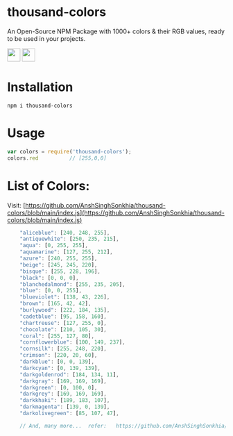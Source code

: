 # thousand-colors
An Open-Source NPM Package with 1000+ colors & their RGB values, ready to be used in your projects.

<code><img height="30" src="https://img.shields.io/badge/NPM-111111?style=for-the-badge&logo=npm&logoColor=#c63635"></code>
<code><img height="30" src="https://img.shields.io/badge/JavaScript-111111?style=for-the-badge&logo=javascript&logoColor=F7DF1E"></code>


# Installation

```shell
npm i thousand-colors
```

# Usage

```js
var colors = require('thousand-colors');
colors.red          // [255,0,0]
```

# List of Colors:

Visit: [https://github.com/AnshSinghSonkhia/thousand-colors/blob/main/index.js](https://github.com/AnshSinghSonkhia/thousand-colors/blob/main/index.js)

```js
    "aliceblue": [240, 248, 255],
    "antiquewhite": [250, 235, 215],
    "aqua": [0, 255, 255],
    "aquamarine": [127, 255, 212],
    "azure": [240, 255, 255],
    "beige": [245, 245, 220],
    "bisque": [255, 228, 196],
    "black": [0, 0, 0],
    "blanchedalmond": [255, 235, 205],
    "blue": [0, 0, 255],
    "blueviolet": [138, 43, 226],
    "brown": [165, 42, 42],
    "burlywood": [222, 184, 135],
    "cadetblue": [95, 158, 160],
    "chartreuse": [127, 255, 0],
    "chocolate": [210, 105, 30],
    "coral": [255, 127, 80],
    "cornflowerblue": [100, 149, 237],
    "cornsilk": [255, 248, 220],
    "crimson": [220, 20, 60],
    "darkblue": [0, 0, 139],
    "darkcyan": [0, 139, 139],
    "darkgoldenrod": [184, 134, 11],
    "darkgray": [169, 169, 169],
    "darkgreen": [0, 100, 0],
    "darkgrey": [169, 169, 169],
    "darkkhaki": [189, 183, 107],
    "darkmagenta": [139, 0, 139],
    "darkolivegreen": [85, 107, 47],

    // And, many more...  refer:   https://github.com/AnshSinghSonkhia/thousand-colors/blob/main/index.js
```
